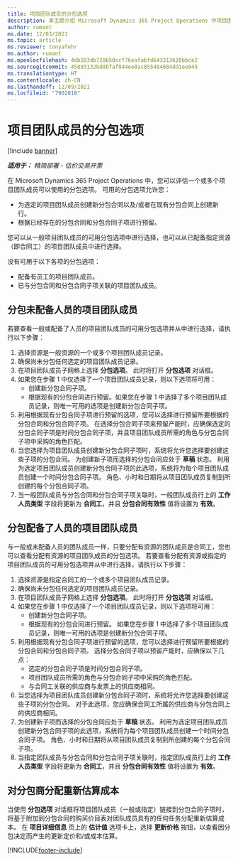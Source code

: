 ```yaml
---
title: 项目团队成员的分包选项
description: 本主题介绍 Microsoft Dynamics 365 Project Operations 中项目团队成员的分包选项。
author: rumant
ms.date: 12/03/2021
ms.topic: article
ms.reviewer: tonyafehr
ms.author: rumant
ms.openlocfilehash: 4db283db728b50ccf76eafabfd643313620bbce2
ms.sourcegitcommit: 45893132bd8bfaf944ee0ac855484684dd1ee945
ms.translationtype: HT
ms.contentlocale: zh-CN
ms.lasthandoff: 12/09/2021
ms.locfileid: "7902818"
---
```

# <a name="subcontracting-options-for-project-team-members"></a>项目团队成员的分包选项

[!include [banner](../../includes/dataverse-preview.md)]

_**适用于：** 精简部署 - 估价交易开票_

在 Microsoft Dynamics 365 Project Operations 中，您可以评估一个或多个项目团队成员可以使用的分包选项。 可用的分包选项允许您：

- 为选定的项目团队成员创建新分包合同以及/或者在现有分包合同上创建新行。 
- 根据已经存在的分包合同和分包合同子项进行预留。 

您可以从一般项目团队成员的可用分包选项中进行选择，也可以从已配备指定资源（即合同工）的项目团队成员中进行选择。 

没有可用于以下各项的分包选项：

- 配备有员工的项目团队成员。 
- 已与分包合同和分包合同子项关联的项目团队成员。 

## <a name="subcontracting-an-unstaffed-project-team-member"></a>分包未配备人员的项目团队成员

若要查看一般或配备了人员的项目团队成员的可用分包选项并从中进行选择，请执行以下步骤：

1. 选择资源是一般资源的一个或多个项目团队成员记录。
2. 确保尚未分包任何选定的项目团队成员记录。 
3. 在项目团队成员子网格上选择 **分包选项**。 此时将打开 **分包选项** 对话框。 
4. 如果您在步骤 1 中仅选择了一个项目团队成员记录，则以下选项将可用：
    - 创建新分包合同子项。 
    - 根据现有的分包合同进行预留。如果您在步骤 1 中选择了多个项目团队成员记录，则唯一可用的选项是创建新分包合同子项。
5. 利用根据现有分包合同子项进行预留的选项，您可以选择进行预留所要根据的分包合同和分包合同子项。 在选择分包合同子项来预留产能时，应确保选定的分包合同子项是时间分包合同子项，并且项目团队成员所需的角色与分包合同子项中采购的角色匹配。
6. 当您选择为项目团队成员创建新分包合同子项时，系统将允许您选择要创建这些子项的分包合同。 为创建新子项而选择的分包合同应处于 **草稿** 状态。 利用为选定项目团队成员创建新分包合同子项的此选项，系统将为每个项目团队成员创建一个时间分包合同子项。 角色、小时和日期将从项目团队成员复制到所创建的每个分包合同子项。 
7. 当一般团队成员与分包合同和分包合同子项关联时，一般团队成员行上的 **工作人员类型** 字段将更新为 **合同工**，并且 **分包合同有效性** 值将设置为 **有效**。

## <a name="subcontracting-a-staffed-project-team-member"></a>分包配备了人员的项目团队成员

与一般或未配备人员的团队成员一样，只要分配有资源的团队成员是合同工，您也可以查看分配有资源的项目团队成员的分包选项。 若要查看分配有资源或指定的项目团队成员的可用分包选项并从中进行选择，请执行以下步骤：

1. 选择资源是指定合同工的一个或多个项目团队成员记录。
2. 确保尚未分包任何选定的项目团队成员记录。 
3. 在项目团队成员子网格上选择 **分包选项**。 此时将打开 **分包选项** 对话框。 
4. 如果您在步骤 1 中仅选择了一个项目团队成员记录，则以下选项将可用：
      - 创建新分包合同子项。
      - 根据现有的分包合同进行预留。
  如果您在步骤 1 中选择了多个项目团队成员记录，则唯一可用的选项是创建新分包合同子项。
5. 利用根据现有分包合同子项进行预留的选项，您可以选择进行预留所要根据的分包合同和分包合同子项。 选择分包合同子项以预留产能时，应确保以下几点：
      - 选定的分包合同子项是时间分包合同子项。 
      - 项目团队成员所需的角色与分包合同子项中采购的角色匹配。 
      - 与合同工关联的供应商与发票上的供应商相同。
6. 当您选择为项目团队成员创建新分包合同子项时，系统将允许您选择要创建这些子项的分包合同。 对于此选项，您应确保合同工所属的供应商与分包合同上的供应商相同。 
7. 为创建新子项而选择的分包合同应处于 **草稿** 状态。 利用为选定项目团队成员创建新分包合同子项的此选项，系统将为每个项目团队成员创建一个时间分包合同子项。 角色、小时和日期将从项目团队成员复制到所创建的每个分包合同子项。  
8. 当指定团队成员与分包合同和分包合同子项关联时，指定团队成员行上的 **工作人员类型** 字段将更新为 **合同工**，并且 **分包合同有效性** 值将设置为 **有效**。

## <a name="re-costing-subcontractor-assignments"></a>对分包商分配重新估算成本

当使用 **分包选项** 对话框将项目团队成员（一般或指定）链接到分包合同子项时，将基于附加到分包合同的购买价目表对团队成员具有的任何任务分配重新估算成本。 在 **项目详细信息** 页上的 **估计值** 选项卡上，选择 **更新价格** 按钮，以查看因分包决定而产生的更新定价和/或成本估算。

[!INCLUDE[footer-include](../../includes/footer-banner.md)]
